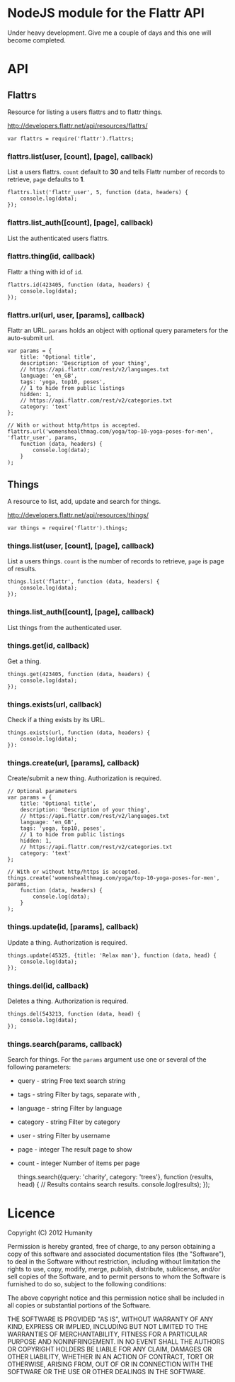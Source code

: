 NodeJS module for the Flattr API
================================

Under heavy development. Give me a couple of days and this one will become 
completed.

# API

## Flattrs

Resource for listing a users flattrs and to flattr things.

http://developers.flattr.net/api/resources/flattrs/

    var flattrs = require('flattr').flattrs;

### flattrs.list(user, [count], [page], callback)

List a users flattrs. `count` default to **30** and tells Flattr number of records
to retrieve, `page` defaults to **1**. 

    flattrs.list('flattr_user', 5, function (data, headers) {
	    console.log(data);
	});

### flattrs.list_auth([count], [page], callback)

List the authenticated users flattrs.

### flattrs.thing(id, callback)

Flattr a thing with id of `id`.

    flattrs.id(423405, function (data, headers) {
	    console.log(data);
	});
	
### flattrs.url(url, user, [params], callback)

Flattr an URL. `params` holds an object with optional query parameters for the
auto-submit url.

    var params = {
	    title: 'Optional title',
		description: 'Description of your thing',
		// https://api.flattr.com/rest/v2/languages.txt
		language: 'en_GB',
		tags: 'yoga, top10, poses',
		// 1 to hide from public listings
		hidden: 1,
		// https://api.flattr.com/rest/v2/categories.txt
		category: 'text'
	};
	
	// With or without http/https is accepted.
	flattrs.url('womenshealthmag.com/yoga/top-10-yoga-poses-for-men', 'flattr_user', params, 
	    function (data, headers) {
	        console.log(data);
	    }
    );

## Things

A resource to list, add, update and search for things.

http://developers.flattr.net/api/resources/things/

    var things = require('flattr').things;

### things.list(user, [count], [page], callback)

List a users things. `count` is the number of records to retrieve, `page` is 
page of results.

    things.list('flattr', function (data, headers) {
	    console.log(data);
	});

### things.list_auth([count], [page], callback)

List things from the authenticated user.

### things.get(id, callback)

Get a thing.

    things.get(423405, function (data, headers) {
	    console.log(data);
	});

### things.exists(url, callback)

Check if a thing exists by its URL.

    things.exists(url, function (data, headers) {
	    console.log(data);
	}):
	
### things.create(url, [params], callback)

Create/submit a new thing. Authorization is required.

    // Optional parameters
    var params = {
	    title: 'Optional title',
		description: 'Description of your thing',
		// https://api.flattr.com/rest/v2/languages.txt
		language: 'en_GB',
		tags: 'yoga, top10, poses',
		// 1 to hide from public listings
		hidden: 1,
		// https://api.flattr.com/rest/v2/categories.txt
		category: 'text'
	};
	
	// With or without http/https is accepted.
	things.create('womenshealthmag.com/yoga/top-10-yoga-poses-for-men', params, 
	    function (data, headers) {
	        console.log(data);
	    }
    );
	
### things.update(id, [params], callback)

Update a thing. Authorization is required.

	things.update(45325, {title: 'Relax man'}, function (data, head) {
	    console.log(data);
	});

### things.del(id, callback)

Deletes a thing. Authorization is required.

    things.del(543213, function (data, head) {
	    console.log(data);
    });

### things.search(params, callback)

Search for things. For the `params` argument use one or several of the 
following parameters:

* query - string Free text search string
* tags - string Filter by tags, separate with ,
* language - string Filter by language
* category - string Filter by category
* user - string Filter by username
* page - integer The result page to show
* count - integer Number of items per page

    things.search({query: 'charity', category: 'trees'}, function (results, head) {
	    // Results contains search results.
		console.log(results);
	});


# Licence
Copyright (C) 2012 Humanity

Permission is hereby granted, free of charge, to any person obtaining a copy of
this software and associated documentation files (the "Software"), to deal in
the Software without restriction, including without limitation the rights to
use, copy, modify, merge, publish, distribute, sublicense, and/or sell copies
of the Software, and to permit persons to whom the Software is furnished to do
so, subject to the following conditions:

The above copyright notice and this permission notice shall be included in all
copies or substantial portions of the Software.

THE SOFTWARE IS PROVIDED "AS IS", WITHOUT WARRANTY OF ANY KIND, EXPRESS OR
IMPLIED, INCLUDING BUT NOT LIMITED TO THE WARRANTIES OF MERCHANTABILITY,
FITNESS FOR A PARTICULAR PURPOSE AND NONINFRINGEMENT. IN NO EVENT SHALL THE
AUTHORS OR COPYRIGHT HOLDERS BE LIABLE FOR ANY CLAIM, DAMAGES OR OTHER
LIABILITY, WHETHER IN AN ACTION OF CONTRACT, TORT OR OTHERWISE, ARISING FROM,
OUT OF OR IN CONNECTION WITH THE SOFTWARE OR THE USE OR OTHER DEALINGS IN THE
SOFTWARE.

